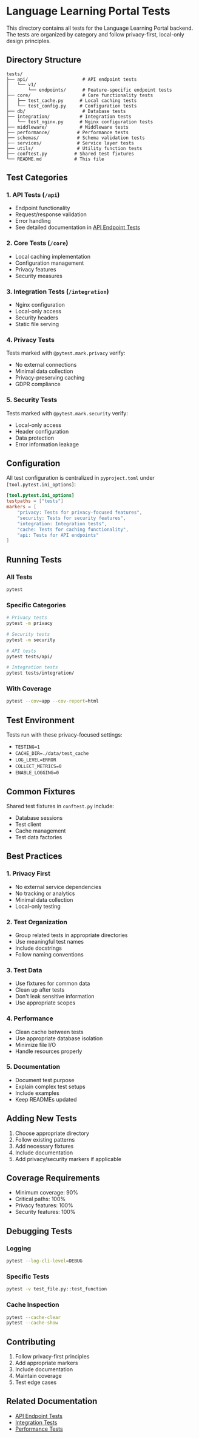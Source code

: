 # Language Learning Portal Tests

This directory contains all tests for the Language Learning Portal backend. The tests are organized by category and follow privacy-first, local-only design principles.

## Directory Structure

```
tests/
├── api/                    # API endpoint tests
│   └── v1/
│       └── endpoints/      # Feature-specific endpoint tests
├── core/                   # Core functionality tests
│   ├── test_cache.py      # Local caching tests
│   └── test_config.py     # Configuration tests
├── db/                     # Database tests
├── integration/           # Integration tests
│   └── test_nginx.py      # Nginx configuration tests
├── middleware/            # Middleware tests
├── performance/          # Performance tests
├── schemas/              # Schema validation tests
├── services/             # Service layer tests
├── utils/                # Utility function tests
├── conftest.py          # Shared test fixtures
└── README.md            # This file
```

## Test Categories

### 1. API Tests (`/api`)
- Endpoint functionality
- Request/response validation
- Error handling
- See detailed documentation in [API Endpoint Tests](api/v1/endpoints/README.md)

### 2. Core Tests (`/core`)
- Local caching implementation
- Configuration management
- Privacy features
- Security measures

### 3. Integration Tests (`/integration`)
- Nginx configuration
- Local-only access
- Security headers
- Static file serving

### 4. Privacy Tests
Tests marked with `@pytest.mark.privacy` verify:
- No external connections
- Minimal data collection
- Privacy-preserving caching
- GDPR compliance

### 5. Security Tests
Tests marked with `@pytest.mark.security` verify:
- Local-only access
- Header configuration
- Data protection
- Error information leakage

## Configuration

All test configuration is centralized in `pyproject.toml` under `[tool.pytest.ini_options]`:

```toml
[tool.pytest.ini_options]
testpaths = ["tests"]
markers = [
    "privacy: Tests for privacy-focused features",
    "security: Tests for security features",
    "integration: Integration tests",
    "cache: Tests for caching functionality",
    "api: Tests for API endpoints"
]
```

## Running Tests

### All Tests
```bash
pytest
```

### Specific Categories
```bash
# Privacy tests
pytest -m privacy

# Security tests
pytest -m security

# API tests
pytest tests/api/

# Integration tests
pytest tests/integration/
```

### With Coverage
```bash
pytest --cov=app --cov-report=html
```

## Test Environment

Tests run with these privacy-focused settings:
- `TESTING=1`
- `CACHE_DIR=./data/test_cache`
- `LOG_LEVEL=ERROR`
- `COLLECT_METRICS=0`
- `ENABLE_LOGGING=0`

## Common Fixtures

Shared test fixtures in `conftest.py` include:
- Database sessions
- Test client
- Cache management
- Test data factories

## Best Practices

### 1. Privacy First
- No external service dependencies
- No tracking or analytics
- Minimal data collection
- Local-only testing

### 2. Test Organization
- Group related tests in appropriate directories
- Use meaningful test names
- Include docstrings
- Follow naming conventions

### 3. Test Data
- Use fixtures for common data
- Clean up after tests
- Don't leak sensitive information
- Use appropriate scopes

### 4. Performance
- Clean cache between tests
- Use appropriate database isolation
- Minimize file I/O
- Handle resources properly

### 5. Documentation
- Document test purpose
- Explain complex test setups
- Include examples
- Keep READMEs updated

## Adding New Tests

1. Choose appropriate directory
2. Follow existing patterns
3. Add necessary fixtures
4. Include documentation
5. Add privacy/security markers if applicable

## Coverage Requirements

- Minimum coverage: 90%
- Critical paths: 100%
- Privacy features: 100%
- Security features: 100%

## Debugging Tests

### Logging
```bash
pytest --log-cli-level=DEBUG
```

### Specific Tests
```bash
pytest -v test_file.py::test_function
```

### Cache Inspection
```bash
pytest --cache-clear
pytest --cache-show
```

## Contributing

1. Follow privacy-first principles
2. Add appropriate markers
3. Include documentation
4. Maintain coverage
5. Test edge cases

## Related Documentation

- [API Endpoint Tests](api/v1/endpoints/README.md)
- [Integration Tests](integration/README.md)
- [Performance Tests](performance/README.md)
